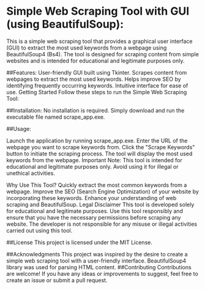 
<h1>Simple Web Scraping Tool with GUI (using BeautifulSoup):</h1>

This is a simple web scraping tool that provides a graphical user interface (GUI) to extract the most used keywords from a webpage using BeautifulSoup4 (Bs4). The tool is designed for scraping content from simple websites and is intended for educational and legitimate purposes only.

##Features:
User-friendly GUI built using Tkinter.
Scrapes content from webpages to extract the most used keywords.
Helps improve SEO by identifying frequently occurring keywords.
Intuitive interface for ease of use.
Getting Started
Follow these steps to run the Simple Web Scraping Tool:

##Installation: No installation is required. Simply download and run the executable file named scrape_app.exe.

##Usage:

Launch the application by running scrape_app.exe.
Enter the URL of the webpage you want to scrape keywords from.
Click the "Scrape Keywords" button to initiate the scraping process.
The tool will display the most used keywords from the webpage.
Important Note: This tool is intended for educational and legitimate purposes only. Avoid using it for illegal or unethical activities.

Why Use This Tool?
Quickly extract the most common keywords from a webpage.
Improve the SEO (Search Engine Optimization) of your website by incorporating these keywords.
Enhance your understanding of web scraping and BeautifulSoup.
Legal Disclaimer
This tool is developed solely for educational and legitimate purposes. Use this tool responsibly and ensure that you have the necessary permissions before scraping any website. The developer is not responsible for any misuse or illegal activities carried out using this tool.

##License
This project is licensed under the MIT License.

##Acknowledgments
This project was inspired by the desire to create a simple web scraping tool with a user-friendly interface.
BeautifulSoup4 library was used for parsing HTML content.
##Contributing
Contributions are welcome! If you have any ideas or improvements to suggest, feel free to create an issue or submit a pull request.

